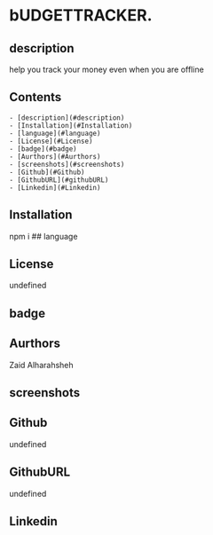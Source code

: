 # bUDGETTRACKER.

 ## description
  help you track your money even when you are offline
##  Contents
    - [description](#description)
    - [Installation](#Installation)
    - [language](#language)
    - [License](#License)
    - [badge](#badge)
    - [Aurthors](#Aurthors)
    - [screenshots](#screenshots)
    - [Github](#Github)
    - [GithubURL](#githubURL)
    - [Linkedin](#Linkedin)

## Installation
  npm i 
        ## language
  

## License
  undefined

## badge
  


## Aurthors
  Zaid Alharahsheh


## screenshots
  


## Github
  undefined

## GithubURL
  undefined

## Linkedin
  
